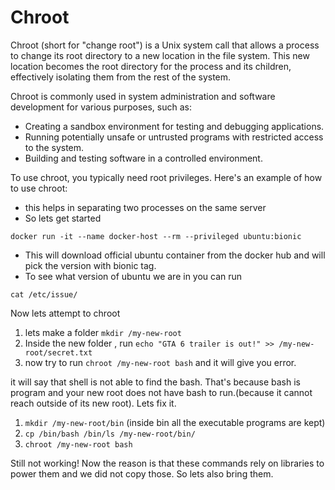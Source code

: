 # Chroot

Chroot (short for "change root") is a Unix system call that allows a process to change its root directory to a new location in the file system. This new location becomes the root directory for the process and its children, effectively isolating them from the rest of the system.

Chroot is commonly used in system administration and software development for various purposes, such as:

- Creating a sandbox environment for testing and debugging applications.
- Running potentially unsafe or untrusted programs with restricted access to the system.
- Building and testing software in a controlled environment.

To use chroot, you typically need root privileges. Here's an example of how to use chroot:

- this helps in separating two processes on the same server
- So lets get started

```
docker run -it --name docker-host --rm --privileged ubuntu:bionic

```

- This will download official ubuntu container from the docker hub and will pick the version with bionic tag.
- To see what version of ubuntu we are in you can run

```
cat /etc/issue/
```

Now lets attempt to chroot

1. lets make a folder <code >mkdir /my-new-root</code>
2. Inside the new folder , run `echo "GTA 6 trailer is out!" >> /my-new-root/secret.txt`
3. now try to run `chroot /my-new-root bash` and it will give you error.

it will say that shell is not able to find the bash. That's because bash is program and your new root does not have bash to run.(because it cannot reach outside of its new root). Lets fix it.

1. `mkdir /my-new-root/bin` (inside bin all the executable programs are kept)
2. `cp /bin/bash /bin/ls /my-new-root/bin/`
3. `chroot /my-new-root bash`

Still not working! Now the reason is that these commands rely on libraries to power them and we did not copy those. So lets also bring them.

```

```
